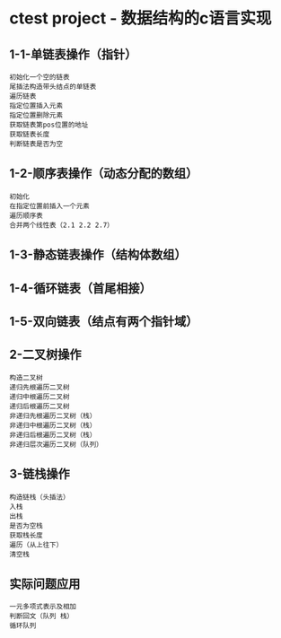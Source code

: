 # ctest project - 数据结构的c语言实现
## 1-1-单链表操作（指针）
    初始化一个空的链表  
    尾插法构造带头结点的单链表
    遍历链表
    指定位置插入元素
    指定位置删除元素
    获取链表第pos位置的地址
    获取链表长度
    判断链表是否为空


## 1-2-顺序表操作（动态分配的数组）
    初始化
    在指定位置前插入一个元素
    遍历顺序表
    合并两个线性表（2.1 2.2 2.7）

## 1-3-静态链表操作（结构体数组）

## 1-4-循环链表（首尾相接）

## 1-5-双向链表（结点有两个指针域）

## 2-二叉树操作
    构造二叉树
    递归先根遍历二叉树
    递归中根遍历二叉树
    递归后根遍历二叉树
    非递归先根遍历二叉树（栈）
    非递归中根遍历二叉树（栈）
    非递归后根遍历二叉树（栈）
    非递归层次遍历二叉树（队列）

## 3-链栈操作
    构造链栈（头插法）
    入栈
    出栈
    是否为空栈
    获取栈长度
    遍历（从上往下）
    清空栈

## 实际问题应用
    一元多项式表示及相加
    判断回文（队列 栈）
    循环队列

